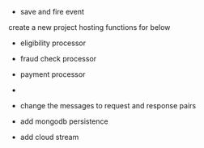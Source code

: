 - save and fire event

create a new project hosting functions for below
- eligibility processor
- fraud check processor
- payment processor
- 

- change the messages to request and response pairs
- add mongodb persistence
- add cloud stream